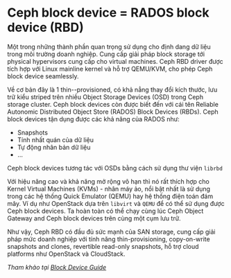 # Ceph block device = RADOS block device (RBD)

Một trong những thành phần quan trọng sử dụng cho định dang dữ liệu trong môi trường doanh nghiệp. Cung cấp giải pháp block storage tới physical hypervisors cung cấp cho virtual machines. Ceph RBD driver được tích hợp với Linux mainline kernel và hỗ trợ QEMU/KVM, cho phép Ceph block device seamlessly.

Về cơ bản đây là 1 thin--provisioned, có khả nẳng thay đổi kích thước, lưu trữ kiểu striped trên nhiều Object Storage Devices (OSD) trong Ceph storage cluster. Ceph block devices còn được biết đến với cái tên Reliable Autonomic Distributed Object Store (RADOS) Block Devices (RBDs). Ceph block devices tận dụng được các khả năng của RADOS như:
   - Snapshots
   - Tính nhất quán của dữ liệu
   - Tự động nhân bản dữ liệu
   - ...

Ceph block devices tương tác với OSDs bằng cách sử dụng thư viện `librbd`

Với hiệu năng cao và khả năng mở rộng vô hạn thì nó rất thích hợp cho Kernel Virtual Machines (KVMs) - nhân máy ảo, nổi bật nhất là sử dụng trong các hệ thống Quick Emulator (QEMU) hay hệ thống điện toán đám mây. Ví dụ như OpenStack dựa trên `libvirt` và `QEMU` để có thể sử dụng được Ceph block devices. Ta hoàn toàn có thể chạy cùng lúc Ceph Object Gateway and Ceph block devices trên cùng một cụm lưu trữ.

Như vậy, Ceph RBD có đầu đủ sức mạnh của SAN storage, cung cấp giải pháp mức doanh nghiệp với tính năng thin-provisioning, copy-on-write snapshots and clones, revertible read-only snapshots, hỗ trợ cloud platforms như OpenStack và CloudStack.

_Tham khảo tại [Block Device Guide](https://access.redhat.com/documentation/en-us/red_hat_ceph_storage/4/html-single/block_device_guide/index#:~:text=Ceph%20block%20devices%20are%20thin-provisioned%2C%20resizable%20and%20store,Ceph%20block%20devices%20leverage%20RADOS%20capabilities%20such%20as%3A)_

